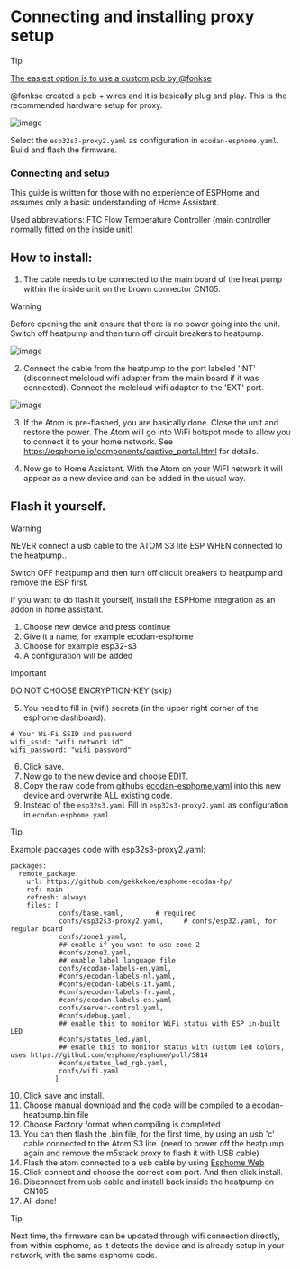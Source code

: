 # Connecting and installing proxy setup

> [!TIP]
> [The easiest option is to use a custom pcb by @fonkse](https://github.com/gekkekoe/esphome-ecodan-hp/discussions/70#discussioncomment-11133291)

@fonkse created a pcb + wires and it is basically plug and play. This is the recommended hardware setup for proxy.

![image](https://github.com/gekkekoe/esphome-ecodan-hp/blob/main/img/proxy-setup.png?raw=true)

Select the `esp32s3-proxy2.yaml` as configuration in `ecodan-esphome.yaml`. Build and flash the firmware.

### Connecting and setup
This guide is written for those with no experience of ESPHome and assumes only a basic understanding of Home Assistant. 

Used abbreviations:
FTC Flow Temperature Controller (main controller normally fitted on the inside unit)
 
## How to install:

1. The cable needs to be connected to the main board of the heat pump within the inside unit on the brown connector CN105.

> [!WARNING]
> Before opening the unit ensure that there is no power going into the unit.
> Switch off heatpump and then turn off circuit breakers to heatpump.

 ![image](https://github.com/gekkekoe/esphome-ecodan-hp/blob/main/img/connection_FTC.jpg?raw=true)

2. Connect the cable from the heatpump to the port labeled 'INT' (disconnect melcloud wifi adapter from the main board if it was connected). Connect the melcloud wifi adapter to the 'EXT' port.
   
![image](https://github.com/gekkekoe/esphome-ecodan-hp/blob/main/img/proxy2_atom.jpg?raw=true)

3. If the Atom is pre-flashed, you are basically done. Close the unit and restore the power. The Atom will go into WiFi hotspot mode to allow you to connect it to your home network. See https://esphome.io/components/captive_portal.html for details.
 

4. Now go to Home Assistant. With the Atom on your WiFI network it will appear as a new device and can be added in the usual way.

## Flash it yourself.
> [!WARNING]
> NEVER connect a usb cable to the ATOM S3 lite ESP WHEN connected to the heatpump..
> 
> Switch OFF heatpump and then turn off circuit breakers to heatpump and remove the ESP first.

If you want to do flash it yourself, install the ESPHome integration as an addon in home assistant. 
1. Choose new device and press continue
2. Give it a name, for example ecodan-esphome
3. Choose for example esp32-s3
4. A configuration will be added
> [!IMPORTANT]
> DO NOT CHOOSE ENCRYPTION-KEY (skip)

5. You need to fill in (wifi) secrets (in the upper right corner of the esphome dashboard).
```
# Your Wi-Fi SSID and password
wifi_ssid: "wifi network id"
wifi_password: "wifi password"
```

6. Click save.
7. Now go to the new device and choose EDIT.
8. Copy the raw code from githubs [ecodan-esphome.yaml](ecodan-esphome.yaml) into this new device and overwrite ALL existing code.
9. Instead of the `esp32s3.yaml` Fill in `esp32s3-proxy2.yaml` as configuration in `ecodan-esphome.yaml`.
> [!TIP]
> Example packages code with esp32s3-proxy2.yaml:
```
packages:
  remote_package:
    url: https://github.com/gekkekoe/esphome-ecodan-hp/
    ref: main
    refresh: always
    files: [ 
            confs/base.yaml,        # required
            confs/esp32s3-proxy2.yaml,     # confs/esp32.yaml, for regular board
            confs/zone1.yaml,
            ## enable if you want to use zone 2
            #confs/zone2.yaml,
            ## enable label language file
            confs/ecodan-labels-en.yaml,
            #confs/ecodan-labels-nl.yaml,
            #confs/ecodan-labels-it.yaml,
            #confs/ecodan-labels-fr.yaml,
            #confs/ecodan-labels-es.yaml
            confs/server-control.yaml,
            #confs/debug.yaml,
            ## enable this to monitor WiFi status with ESP in-built LED
            #confs/status_led.yaml,
            ## enable this to monitor status with custom led colors, uses https://github.com/esphome/esphome/pull/5814
            #confs/status_led_rgb.yaml,
            confs/wifi.yaml
           ]
```
10. Click save and install.
11. Choose manual download and the code will be compiled to a ecodan-heatpump.bin file
12. Choose Factory format when compiling is completed
13. You can then flash the .bin file, for the first time, by using an usb 'c' cable connected to the Atom S3 lite. (need to power off the heatpump again and remove the m5stack proxy to flash it with USB cable)
14. Flash the atom connected to a usb cable by using  [Esphome Web](https://web.esphome.io/?dashboard_install)
15. Click connect and choose the correct com port. And then click install.
16. Disconnect from usb cable and install back inside the heatpump on CN105
17. All done!

> [!TIP]
> Next time, the firmware can be updated through wifi connection directly, from within esphome, as it detects the device and is already setup in your network, with the same esphome code.
